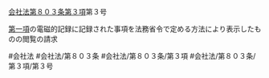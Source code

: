 [会社法第８０３条第３項](会社法＿＿＿＿第８０３条第３項)第３号

[第一項](会社法＿＿＿＿第８０３条第１項)の電磁的記録に記録された事項を法務省令で定める方法により表示したものの閲覧の請求


#会社法
#会社法/第８０３条
#会社法/第８０３条/第３項
#会社法/第８０３条/第３項/第３号
